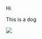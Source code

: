 Hi

This is a dog

![](https://www.gannett-cdn.com/presto/2020/03/17/USAT/c0eff9ec-e0e4-42db-b308-f748933229ee-XXX_ThinkstockPhotos-200460053-001.jpg?crop=1170%2C658%2Cx292%2Cy120&width=1200)
